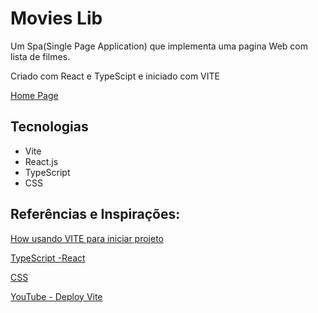 # Movies Lib

Um Spa(Single Page Application) que implementa uma pagina Web com
lista de filmes.

Criado com React e TypeScipt e iniciado com VITE

[Home Page]([https://lucashenriquesouza.github.io/The-Movie-App/](https://the-movie-app-ten.vercel.app))



## Tecnologias

- Vite
- React.js
- TypeScript
- CSS

## Referências e Inspirações:

[How usando VITE para iniciar projeto](https://vitejs.dev)

[TypeScript -React](https://www.typescriptlang.org/docs/handbook/react.html)

[CSS ](https://www.w3schools.com/cssref/default.asp)

[YouTube - Deploy Vite](https://www.youtube.com/watch?v=yo2bMGnIKE8&list=PLhjxdOe5elEiywuC5kuAvJ8oCHuMTCI45)


<!-- ## Available Scripts

In the project directory, you can run:

### `npm run dev`

Runs the app in the development mode.\
Open [http://localhost:3000](http://localhost:3000) to view it in the browser.

The page will reload if you make edits.\
You will also see any lint errors in the console.

### `npm run build`

Builds the app for production to the `build` folder.\
It correctly bundles React in production mode and optimizes the build for the best performance.

The build is minified and the filenames include the hashes.\
Your app is ready to be deployed!

See the section about [deployment](https://vitejs.dev/guide/static-deploy.html) for more information.

### `npm eject`

**Note: this is a one-way operation. Once you `eject`, you can’t go back!**

If you aren’t satisfied with the build tool and configuration choices, you can `eject` at any time. This command will remove the single build dependency from your project.

Instead, it will copy all the configuration files and the transitive dependencies (webpack, Babel, ESLint, etc) right into your project so you have full control over them. All of the commands except `eject` will still work, but they will point to the copied scripts so you can tweak them. At this point you’re on your own.

You don’t have to ever use `eject`. The curated feature set is suitable for small and middle deployments, and you shouldn’t feel obligated to use this feature. However we understand that this tool wouldn’t be useful if you couldn’t customize it when you are ready for it.

## Learn More

You can learn more in the [Create React App documentation](https://facebook.github.io/create-react-app/docs/getting-started).

To learn React, check out the [React documentation](https://reactjs.org/).

 -->
